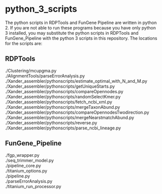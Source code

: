 # python_3_scripts
The python scripts in RDPTools and FunGene Pipeline are written in python 2. If you are not able to run these programs because you have only python 3 installed, you may substitute the python scripts in RDPTools and FunGene_Pipeline with the python 3 scripts in this repository. The locations for the scripts are:
## RDPTools  
./Clustering/mcupgma.py  
./AlignmentTools/parseErrorAnalysis.py  
./Xander_assembler/pythonscripts/estimate_optimal_with_N_and_M.py  
./Xander_assembler/pythonscripts/getUniqueStarts.py  
./Xander_assembler/pythonscripts/compareOpennodes.py  
./Xander_assembler/pythonscripts/randomSelectKmer.py  
./Xander_assembler/pythonscripts/fetch_ncbi_xml.py  
./Xander_assembler/pythonscripts/mergeTaxonAbund.py  
./Xander_assembler/pythonscripts/compareOpennodesTwodirection.py  
./Xander_assembler/pythonscripts/mergeNearstmatchAbund.py  
./Xander_assembler/pythonscripts/reverse.py  
./Xander_assembler/pythonscripts/parse_ncbi_lineage.py  

## FunGene_Pipeline  
./fgp_wrapper.py  
./seq_trimmer_model.py  
./pipeline_core.py  
./titanium_options.py  
./pipeline.py  
./parseErrorAnalysis.py  
./titanium_run_processor.py  


